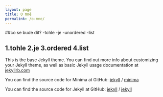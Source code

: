 ```yaml
---
layout: page
title: O mně
permalink: /o-mne/
---
```

##co se bude dít?
-tohle 
-je
-unordered
-list

1.tohle
2.je 
3.ordered
4.list
---

This is the base Jekyll theme. You can find out more info about customizing your Jekyll theme, as well as basic Jekyll usage documentation at [jekyllrb.com](https://jekyllrb.com/)

You can find the source code for Minima at GitHub:
[jekyll][jekyll-organization] /
[minima](https://github.com/jekyll/minima)

You can find the source code for Jekyll at GitHub:
[jekyll][jekyll-organization] /
[jekyll](https://github.com/jekyll/jekyll)


[jekyll-organization]: https://github.com/jekyll
